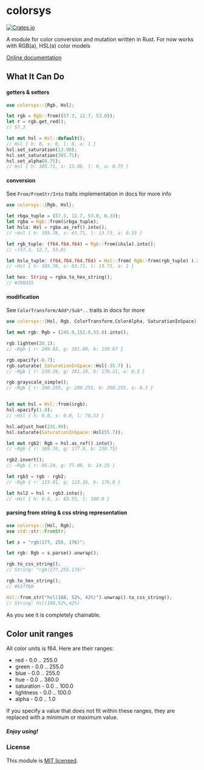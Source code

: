 # colorsys

[![Crates.io](https://img.shields.io/crates/v/colorsys.svg)](https://crates.io/crates/colorsys/)

A module for color conversion and mutation written in Rust. For now works with RGB(a), HSL(a) color models

[Online documentation](https://docs.rs/colorsys/0.5.3/colorsys/)



## What It Can Do

#### getters & setters
```Rust
use colorsys::{Rgb, Hsl};

let rgb = Rgb::from((57.3, 12.7, 53.0));
let r = rgb.get_red();
// 57.3

let mut hsl = Hsl::default();
// Hsl { h: 0, s: 0, l: 0, a: 1 }
hsl.set_saturation(13.98);
hsl.set_saturation(305.71);
hsl.set_alpha(0.75);
// Hsl { h: 305.71, s: 13.98, l: 0, a: 0.75 }
```

#### conversion
See `From/FromStr/Into` traits implementation in docs for more info
```Rust
use colorsys::{Rgb, Hsl};

let rbga_tuple = (57.3, 12.7, 53.0, 0.33);
let rgba = Rgb::from(&rbga_tuple);
let hsla: Hsl = rgba.as_ref().into();
// ~Hsl { h: 305.78, s: 63.71, l: 13.73, a: 0.33 }

let rgb_tuple: (f64,f64,f64) = Rgb::from(&hsla).into();
// ~(57.3, 12.7, 53.0)

let hsla_tuple: (f64,f64,f64,f64) = Hsl::from( Rgb::from(rgb_tuple) ).into();
// ~Hsl { h: 305.78, s: 63.71, l: 13.73, a: 1 }

let hex: String = rgba.to_hex_string();
// #390d35

```
#### modification
See `ColorTransform/Add*/Sub*..` traits in docs for more
```Rust
use colorsys::{Hsl, Rgb, ColorTransform,ColorAlpha, SaturationInSpace};

let mut rgb: Rgb = (245.0,152.0,53.0).into();

rgb.lighten(20.1);
// ~Rgb { r: 249.83, g: 201.80, b: 150.67 }

rgb.opacify(-0.7);
rgb.saturate( SaturationInSpace::Hsl(-35.7) );
// ~Rgb { r: 230.29, g: 201.19, b: 170.21, a: 0.3 }

rgb.grayscale_simple();
// ~Rgb { r: 200.255, g: 200.255, b: 200.255, a: 0.3 }


let mut hsl = Hsl::from(&rgb);
hsl.opacify(1.0);
// ~Hsl { h: 0.0, s: 0.0, l: 78.53 }

hsl.adjust_hue(231.99);
hsl.saturate(SaturationInSpace::Hsl(55.7));

let mut rgb2: Rgb = hsl.as_ref().into();
// ~Rgb { r: 169.76, g: 177.9, b: 230.75}

rgb2.invert();
// ~Rgb { r: 85.24, g: 77.09, b: 24.25 }

let rgb3 = rgb - rgb2;
// ~Rgb { r: 115.01, g: 123.16, b: 176.0 }

let hsl2 = hsl + rgb3.into();
// ~Hsl { h: 0.0, s: 83.55, l: 100.0 }

```

#### parsing from string & css string representation
```Rust
use colorsys::{Hsl, Rgb};
use std::str::FromStr;

let s = "rgb(177, 255, 176)";

let rgb: Rgb = s.parse().unwrap();

rgb.to_css_string();
// String: "rgb(177,255,176)"

rgb.to_hex_string();
// #b1ffb0

Hsl::from_str("hsl(168, 52%, 42%)").unwrap().to_css_string();
// String: hsl(168,52%,42%)

```

As you see it is completely chainable.


## Color unit ranges
All color units is f64. Here are their ranges:
 - red - 0.0 .. 255.0
 - green - 0.0 .. 255.0
 - blue - 0.0 .. 255.0
 - hue - 0.0 .. 360.0
 - saturation - 0.0 .. 100.0
 - lightness - 0.0 .. 100.0
 - alpha - 0.0 .. 1.0

If you specify a value that does not fit within these ranges, they are replaced with a minimum or maximum value.




##### Enjoy using!

### License

This module is [MIT licensed](./LICENSE).


